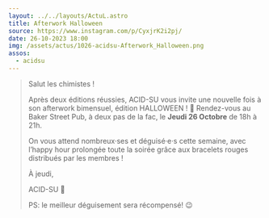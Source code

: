 ```yaml
---
layout: ../../layouts/ActuL.astro
title: Afterwork Halloween
source: https://www.instagram.com/p/CyxjrK2i2pj/
date: 26-10-2023 18:00
img: /assets/actus/1026-acidsu-Afterwork_Halloween.png
assos:
  - acidsu
---
```


> Salut les chimistes !
> 
> Après deux éditions réussies, ACID-SU vous invite une nouvelle fois à son afterwork bimensuel, édition HALLOWEEN ! 🎃
> Rendez-vous au Baker Street Pub, à deux pas de la fac, le __**Jeudi 26 Octobre**__ de 18h à 21h.
> 
> On vous attend nombreux·ses et déguisé·e·s cette semaine, avec l’happy hour prolongée toute la soirée grâce aux bracelets rouges distribués par les membres !  
> 
> À jeudi, 
> 
> ACID-SU 🧪
> 
> PS: le meilleur déguisement sera récompensé! 😉
